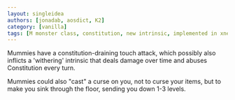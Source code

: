 ```yaml
---
layout: singleidea
authors: [jonadab, aosdict, K2]
category: [vanilla]
tags: [M monster class, constitution, new intrinsic, implemented in xnethack, implemented in splicehack, implemented in evilhack]
---
```

Mummies have a constitution-draining touch attack, which possibly also inflicts a 'withering' intrinsic that deals damage over time and abuses Constitution every turn.

Mummies could also "cast" a curse on you, not to curse your items, but to make you sink through the floor, sending you down 1-3 levels.
